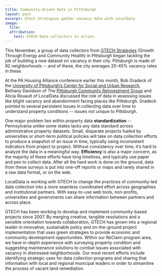 ```yaml
---
title: Community-driven Data in Pittsburgh
layout: post
excerpt: GTech Strategies gather vacancy data with LocalData
image:
  file: 
  attribution:
    text: GTECH Data collectors in action.
---
```


This November, a group of data collectors from [GTECH Strategies](http://gtechstrategies.org/) (Growth Through Energy and Community Health) in Pittsburgh began tackling the job of building a new dataset on vacancy in their city. Pittsburgh is made of 92 neighborhoods -- and of these, the city averages 20-45% vacancy rates in these.

At the PA Housing Alliance conference earlier this month, Bob Gradeck of the [University of Pittsburgh’s Center for Social and Urban Research](http://www.ucsur.pitt.edu/), Bethany Davidson of The [Pittsburgh Community Reinvestment Group](http://www.pcrg.org/) and Alicia Rouault of LocalData discussed the role of data in assessing issues like blight vacancy and abandonment facing places like Pittsburgh. Gradeck pointed to several persistent issues in collecting data over time to understand property conditions -- issues not unique to Pittsburgh.

One major problem lies within property data **standardization** -- Pennsylvania unlike some states lacks any data standard across administrative property datasets. Small, disparate projects fueled by universities or short-term political policies will take on data collection efforts to produce a snapshot of an issue in time, typically using inconsistent indicators from project to project. Without consistency over time, it’s hard to analyze the data in a meaningful way. **Efficiency** is also a major concern, as the majority of these efforts have long timelines, and typically use paper and pen to collect data. After all the hard work is done on the ground, data from these surveys is put into one-off reports or maps and rarely shared in a raw data format, or on the web.

LocalData is working with GTECH to change the practices of community-led data collection into a more seamless coordinated effort across geographies and institutional partners. With easy-to-use web tools, non-profits, universities and governments can share information between partners and across place.


GTECH has been working to develop and implement community-based projects since 2007. By merging creative, tangible resolutions and a sensible orientation towards collaboration, GTECH has grown into a regional leader in innovative, sustainable policy and on-the-ground project implementation that uses green strategies to provide economic and community development opportunities. Within our ReClaim program area, we have in-depth experience with surveying property condition and suggesting maintenance solutions to combat issues associated with vacancy in distressed neighborhoods. Our most recent efforts include identifying strategic uses for data collection programs and sharing that information with local and regional municipal leaders in order to streamline the process of vacant land remediation.

